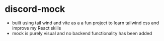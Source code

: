 # discord-mock
- built using tail wind and vite as a a fun project to learn tailwind css and improve my React skills
- mock is purely visual and no backend functionality has been added 



